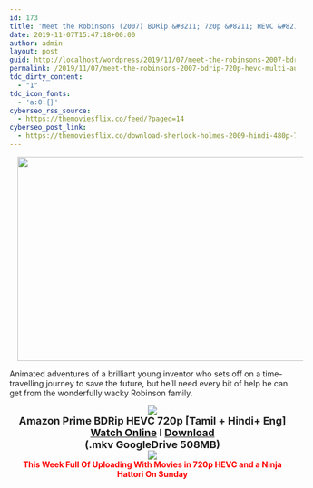```yaml
---
id: 173
title: 'Meet the Robinsons (2007) BDRip &#8211; 720p &#8211; HEVC &#8211; Multi Aud [Tamil + Hindi + English] &#8211; x264 &#8211; 500MB'
date: 2019-11-07T15:47:18+00:00
author: admin
layout: post
guid: http://localhost/wordpress/2019/11/07/meet-the-robinsons-2007-bdrip-720p-hevc-multi-aud-tamil-hindi-english-x264-500mb/
permalink: /2019/11/07/meet-the-robinsons-2007-bdrip-720p-hevc-multi-aud-tamil-hindi-english-x264-500mb/
tdc_dirty_content:
  - "1"
tdc_icon_fonts:
  - 'a:0:{}'
cyberseo_rss_source:
  - https://themoviesflix.co/feed/?paged=14
cyberseo_post_link:
  - https://themoviesflix.co/download-sherlock-holmes-2009-hindi-480p-720p/
---
```

<div dir="ltr" style="text-align: left;" trbidi="on">
  <div class="separator" style="clear: both; text-align: center;">
    <a href="https://1.bp.blogspot.com/-q-aiSSS9syo/XPU-QASbPBI/AAAAAAAAAh4/ZJU2cd1gzXAikeCuJUs2GRJu-iTAcj4yACLcBGAs/s1600/70050483_tv_sdp_1280x720.jpg" imageanchor="1" style="margin-left: 1em; margin-right: 1em;"><img loading="lazy" border="0" data-original-height="720" data-original-width="1280" height="360" src="https://1.bp.blogspot.com/-q-aiSSS9syo/XPU-QASbPBI/AAAAAAAAAh4/ZJU2cd1gzXAikeCuJUs2GRJu-iTAcj4yACLcBGAs/s640/70050483_tv_sdp_1280x720.jpg" width="640" /></a>
  </div>
  
  <p>
    <span style="background-color: white; color: #222222; font-family: "arial" , sans-serif; font-size: x-small; line-height: 20.020000457763672px;">Animated adventures of a brilliant young inventor who sets off on a time-travelling journey to save the future, but he&#8217;ll need every bit of help he can get from the wonderfully wacky Robinson family.</span>
  </p>
  
  <div style="text-align: center;">
    <a href="https://1.bp.blogspot.com/-fai1ZuUwnbA/XIjy2aT4irI/AAAAAAAAANw/WFW0YRK47_8GLAt3pPBSzBk0GJA6Mk5fgCPcBGAYYCw/s1600/torrborder.gif" imageanchor="1" style="margin-left: 1em; margin-right: 1em;"><img border="0" data-original-height="3" data-original-width="500" src="https://1.bp.blogspot.com/-fai1ZuUwnbA/XIjy2aT4irI/AAAAAAAAANw/WFW0YRK47_8GLAt3pPBSzBk0GJA6Mk5fgCPcBGAYYCw/s1600/torrborder.gif" /></a>
  </div>
  
  <div style="text-align: center;">
    <span style="background-color: white; color: #222222; font-family: "arial" , sans-serif; line-height: 20.020000457763672px;"><span style="font-size: large;"><b>Amazon Prime BDRip HEVC 720p [Tamil + Hindi+ Eng]</b></span></span>
  </div>
  
  <div style="text-align: center;">
    <span style="background-color: white; color: #222222; font-family: "arial" , sans-serif; line-height: 20.020000457763672px;"><span style="font-size: large;"><b><a href="https://toonnetworktamilvideos.blogspot.com/p/meet-robinsons-2007.html">Watch Online</a> I <a href="https://drive.google.com/file/d/12o_JGkApNWPBaQq9DHi5uYKc-pmQGuJ6/view">Download</a></b></span></span>
  </div>
  
  <div style="text-align: center;">
    <span style="background-color: white; color: #222222; font-family: "arial" , sans-serif; line-height: 20.020000457763672px;"><span style="font-size: large;"><b>(.mkv GoogleDrive 508MB)</b></span></span>
  </div>
  
  <div style="text-align: center;">
    <a href="https://1.bp.blogspot.com/-fai1ZuUwnbA/XIjy2aT4irI/AAAAAAAAANw/WFW0YRK47_8GLAt3pPBSzBk0GJA6Mk5fgCPcBGAYYCw/s1600/torrborder.gif" imageanchor="1" style="margin-left: 1em; margin-right: 1em;"><img border="0" data-original-height="3" data-original-width="500" src="https://1.bp.blogspot.com/-fai1ZuUwnbA/XIjy2aT4irI/AAAAAAAAANw/WFW0YRK47_8GLAt3pPBSzBk0GJA6Mk5fgCPcBGAYYCw/s1600/torrborder.gif" /></a>
  </div>
  
  <div style="text-align: center;">
    <span style="color: red; font-family: "arial" , "helvetica" , sans-serif;"><b>This Week Full Of Uploading With Movies in 720p HEVC and a Ninja Hattori On Sunday</b></span>
  </div>
</div>
